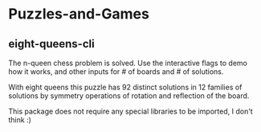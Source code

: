 # Puzzles-and-Games

## eight-queens-cli
The n-queen chess problem is solved.  Use the interactive flags to demo how it works, and other inputs for # of boards and # of solutions.

With eight queens this puzzle has 92 distinct solutions in 12 families of solutions by symmetry operations of rotation and reflection of the board.

This package does not require any special libraries to be imported, I don't think :)
